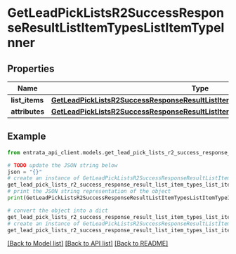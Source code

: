 # GetLeadPickListsR2SuccessResponseResultListItemTypesListItemTypeInner


## Properties

Name | Type | Description | Notes
------------ | ------------- | ------------- | -------------
**list_items** | [**GetLeadPickListsR2SuccessResponseResultListItemTypesListItemTypeInnerListItems**](GetLeadPickListsR2SuccessResponseResultListItemTypesListItemTypeInnerListItems.md) |  | [optional] 
**attributes** | [**GetLeadPickListsR2SuccessResponseResultListItemTypesListItemTypeInnerAttributes**](GetLeadPickListsR2SuccessResponseResultListItemTypesListItemTypeInnerAttributes.md) |  | [optional] 

## Example

```python
from entrata_api_client.models.get_lead_pick_lists_r2_success_response_result_list_item_types_list_item_type_inner import GetLeadPickListsR2SuccessResponseResultListItemTypesListItemTypeInner

# TODO update the JSON string below
json = "{}"
# create an instance of GetLeadPickListsR2SuccessResponseResultListItemTypesListItemTypeInner from a JSON string
get_lead_pick_lists_r2_success_response_result_list_item_types_list_item_type_inner_instance = GetLeadPickListsR2SuccessResponseResultListItemTypesListItemTypeInner.from_json(json)
# print the JSON string representation of the object
print(GetLeadPickListsR2SuccessResponseResultListItemTypesListItemTypeInner.to_json())

# convert the object into a dict
get_lead_pick_lists_r2_success_response_result_list_item_types_list_item_type_inner_dict = get_lead_pick_lists_r2_success_response_result_list_item_types_list_item_type_inner_instance.to_dict()
# create an instance of GetLeadPickListsR2SuccessResponseResultListItemTypesListItemTypeInner from a dict
get_lead_pick_lists_r2_success_response_result_list_item_types_list_item_type_inner_from_dict = GetLeadPickListsR2SuccessResponseResultListItemTypesListItemTypeInner.from_dict(get_lead_pick_lists_r2_success_response_result_list_item_types_list_item_type_inner_dict)
```
[[Back to Model list]](../README.md#documentation-for-models) [[Back to API list]](../README.md#documentation-for-api-endpoints) [[Back to README]](../README.md)


